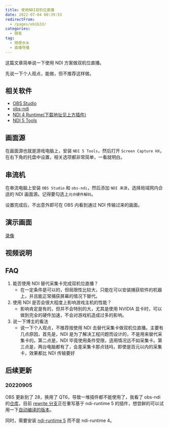 ```yaml
---
title: 使用NDI双机位直播
date: 2022-07-04 00:39:53
redirectFrom:
  - /pages/eb1b2d/
categories:
  - 随笔
tag:
  - 随便水水
  - 直播导播
---
```


这篇文章简单说一下使用 NDI 方案做双机位直播。

<!-- more -->

先说一下个人观点，能做，但不推荐这样做。

## 相关软件

- [OBS Studio](https://obsproject.com/)
- [obs-ndi](https://github.com/Palakis/obs-ndi)
- [NDI 4 Runtime(下载地址见上方插件)]()
- [NDI 5 Tools](https://downloads.ndi.tv/Tools/NDI%205%20Tools.exe)

## 画面源

在画面源也就是游戏电脑上，安装 `NDI 5 Tools`，然后打开 `Screen Capture HX`，在右下角的托盘中设置，相关选项都非常简单，一看就明白。

## 串流机

在串流电脑上安装 `OBS Studio` 和 `obs-ndi`，然后添加 `NDI 来源`，选择局域网内合适的 NDI 画面源。记得要勾选上`允许硬件解码`。

设置完成后，不出意外即可在 OBS 内看到通过 NDI 传输过来的画面。

## 演示画面

[录像](https://dl.u2sb.com/s/8Kt6)


## 视频说明

<Bilibili bvid="BV1Yf4y1Z7Uq" />

## FAQ

1. 能否使用 NDI 替代采集卡完成双机位直播？
   - 在一定条件是可以的，但局限性比较大，只能在可以安装捕获软件的机器上，并且能正常捕获屏幕的情况下替代。
2. 使用 NDI 是否会很大程度上影响游戏主机的性能？
   - 影响肯定是有的，但并不会特别的大，尤其是使用 NVIDIA 显卡时，可以做到完全的硬件加速，不会对游戏机造成过多的影响。
3. 说一下博主的看法
   - 说一下个人观点，不推荐按使用 NDI 去替代采集卡做双机位直播。主要有几点原因，首先是，NDI 是为了解决工程问题而设计的，不是用来替代采集卡的。第二点是，NDI 毕竟使用条件受限，适用情况远不如采集卡。第三点是，两台电脑都有了，会差采集卡那点钱吗，即使是百元以内的采集卡，效果都比 NDI 传输要好

## 后续更新

### 20220905

OBS 更新到了 28，换用了 QT6，导致一堆插件都不能使用了，我看了 obs-ndi 的[仓库](https://github.com/Palakis/obs-ndi/)，目前 [rewrite 分支](https://github.com/Palakis/obs-ndi/tree/rewrite)正在重写基于 ndi-runtime 5 的插件，想尝鲜的可以试用一下[自动编译的版本](https://github.com/Palakis/obs-ndi/actions/runs/2977380826)。

同时，需要安装 [ndi-runtime 5](https://ndi.palakis.fr/runtime/ndi-runtime-5.0.10.1-WIndows.exe) 而不是 ndi-runtime 4。
